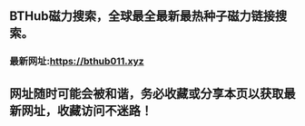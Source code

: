## **BTHub磁力搜索，全球最全最新最热种子磁力链接搜索。**
### 最新网址:<a href="https://bthub011.xyz" target="_blank">https://bthub011.xyz</a>
## 网址随时可能会被和谐，务必收藏或分享本页以获取最新网址，收藏访问不迷路！

     


